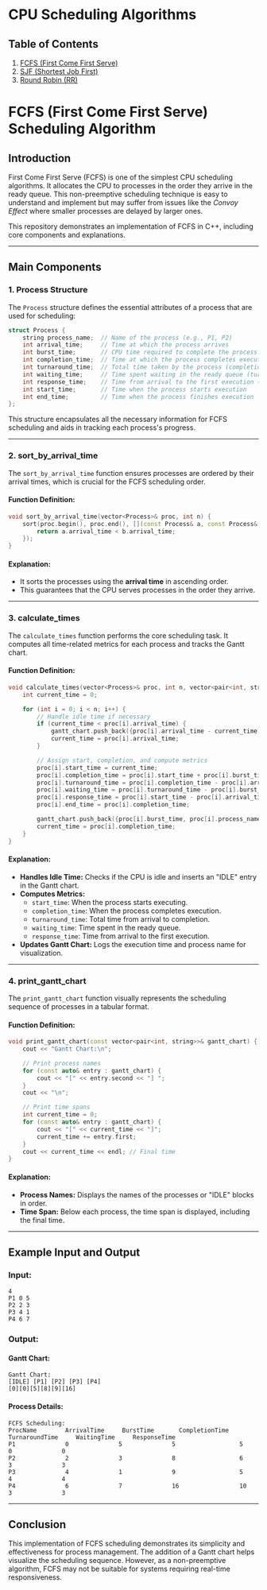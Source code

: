 # CPU Scheduling Algorithms

## Table of Contents
1. [FCFS (First Come First Serve)](#fcfs-first-come-first-serve)
2. [SJF (Shortest Job First)](#sjf-shortest-job-first)
3. [Round Robin (RR)](#round-robin-rr)


# FCFS (First Come First Serve) Scheduling Algorithm

## Introduction

First Come First Serve (FCFS) is one of the simplest CPU scheduling algorithms. It allocates the CPU to processes in the order they arrive in the ready queue. This non-preemptive scheduling technique is easy to understand and implement but may suffer from issues like the *Convoy Effect* where smaller processes are delayed by larger ones.

This repository demonstrates an implementation of FCFS in C++, including core components and explanations.

---

## Main Components

### 1. **Process Structure**

The `Process` structure defines the essential attributes of a process that are used for scheduling:

```cpp
struct Process {
    string process_name;  // Name of the process (e.g., P1, P2)
    int arrival_time;     // Time at which the process arrives
    int burst_time;       // CPU time required to complete the process
    int completion_time;  // Time at which the process completes execution
    int turnaround_time;  // Total time taken by the process (completion_time - arrival_time)
    int waiting_time;     // Time spent waiting in the ready queue (turnaround_time - burst_time)
    int response_time;    // Time from arrival to the first execution (start_time - arrival_time)
    int start_time;       // Time when the process starts execution
    int end_time;         // Time when the process finishes execution
};
```

This structure encapsulates all the necessary information for FCFS scheduling and aids in tracking each process's progress.

---

### 2. **sort_by_arrival_time**

The `sort_by_arrival_time` function ensures processes are ordered by their arrival times, which is crucial for the FCFS scheduling order.

#### Function Definition:
```cpp
void sort_by_arrival_time(vector<Process>& proc, int n) {
    sort(proc.begin(), proc.end(), [](const Process& a, const Process& b) {
        return a.arrival_time < b.arrival_time;
    });
}
```

#### Explanation:
- It sorts the processes using the **arrival time** in ascending order.
- This guarantees that the CPU serves processes in the order they arrive.

---

### 3. **calculate_times**

The `calculate_times` function performs the core scheduling task. It computes all time-related metrics for each process and tracks the Gantt chart.

#### Function Definition:
```cpp
void calculate_times(vector<Process>& proc, int n, vector<pair<int, string>>& gantt_chart) {
    int current_time = 0;

    for (int i = 0; i < n; i++) {
        // Handle idle time if necessary
        if (current_time < proc[i].arrival_time) {
            gantt_chart.push_back({proc[i].arrival_time - current_time, "IDLE"});
            current_time = proc[i].arrival_time;
        }

        // Assign start, completion, and compute metrics
        proc[i].start_time = current_time;
        proc[i].completion_time = proc[i].start_time + proc[i].burst_time;
        proc[i].turnaround_time = proc[i].completion_time - proc[i].arrival_time;
        proc[i].waiting_time = proc[i].turnaround_time - proc[i].burst_time;
        proc[i].response_time = proc[i].start_time - proc[i].arrival_time;
        proc[i].end_time = proc[i].completion_time;

        gantt_chart.push_back({proc[i].burst_time, proc[i].process_name});
        current_time = proc[i].completion_time;
    }
}
```

#### Explanation:
- **Handles Idle Time:** Checks if the CPU is idle and inserts an "IDLE" entry in the Gantt chart.
- **Computes Metrics:**
  - `start_time`: When the process starts executing.
  - `completion_time`: When the process completes execution.
  - `turnaround_time`: Total time from arrival to completion.
  - `waiting_time`: Time spent in the ready queue.
  - `response_time`: Time from arrival to the first execution.
- **Updates Gantt Chart:** Logs the execution time and process name for visualization.

---

### 4. **print_gantt_chart**

The `print_gantt_chart` function visually represents the scheduling sequence of processes in a tabular format.

#### Function Definition:
```cpp
void print_gantt_chart(const vector<pair<int, string>>& gantt_chart) {
    cout << "Gantt Chart:\n";

    // Print process names
    for (const auto& entry : gantt_chart) {
        cout << "[" << entry.second << "] ";
    }
    cout << "\n";

    // Print time spans
    int current_time = 0;
    for (const auto& entry : gantt_chart) {
        cout << "[" << current_time << "]";
        current_time += entry.first;
    }
    cout << current_time << endl; // Final time
}
```

#### Explanation:
- **Process Names:** Displays the names of the processes or "IDLE" blocks in order.
- **Time Span:** Below each process, the time span is displayed, including the final time.

---

## Example Input and Output

### Input:
```plaintext
4
P1 0 5
P2 2 3
P3 4 1
P4 6 7
```

### Output:
#### Gantt Chart:
```plaintext
Gantt Chart:
[IDLE] [P1] [P2] [P3] [P4]
[0][0][5][8][9][16]
```

#### Process Details:
```plaintext
FCFS Scheduling:
ProcName        ArrivalTime     BurstTime       CompletionTime     TurnaroundTime     WaitingTime     ResponseTime   
P1              0              5              5                  5                  0              0              
P2              2              3              8                  6                  3              3              
P3              4              1              9                  5                  4              4              
P4              6              7              16                 10                 3              3              
```

---

## Conclusion

This implementation of FCFS scheduling demonstrates its simplicity and effectiveness for process management. The addition of a Gantt chart helps visualize the scheduling sequence. However, as a non-preemptive algorithm, FCFS may not be suitable for systems requiring real-time responsiveness.
